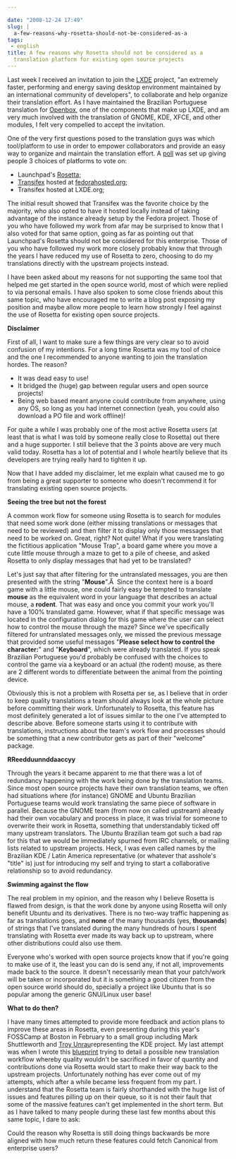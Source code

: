 ```yaml
---

date: "2008-12-24 17:49"
slug: |
  a-few-reasons-why-rosetta-should-not-be-considered-as-a
tags:
 - english
title: A few reasons why Rosetta should not be considered as a
  translation platform for existing open source projects
---
```


Last week I received an invitation to join the [LXDE](http://lxde.org/)
project, "an extremely faster, performing and energy saving desktop
environment maintained by an international community of developers", to
collaborate and help organize their translation effort. As I have
maintained the Brazilian Portuguese translation for
[Openbox](http://icculus.org/openbox/index.php/Main_Page), one of the
components that make up LXDE, and am very much involved with the
translation of GNOME, KDE, XFCE, and other modules, I felt very
compelled to accept the invitation.

One of the very first questions posed to the translation guys was which
tool/platform to use in order to empower collaborators and provide an
easy way to organize and maintain the translation effort. A
[poll](http://forum.lxde.org/viewtopic.php?f=12&t=163) was set up giving
people 3 choices of platforms to vote on:

-   Launchpad's [Rosetta](https://www.launchpad.net/rosetta);
-   [Transifex](http://www.transifex.org/) hosted at
    [fedorahosted.org](https://fedorahosted.org/transifex/);
-   Transifex hosted at LXDE.org;

The initial result showed that Transifex was the favorite choice by the
majority, who also opted to have it hosted locally instead of taking
advantage of the instance already setup by the Fedora project. Those of
you who have followed my work from afar may be surprised to know that I
also voted for that same option, going as far as pointing out that
Launchpad's Rosetta should not be considered for this enterprise. Those
of you who have followed my work more closely probably know that through
the years I have reduced my use of Rosetta to zero, choosing to do my
translations directly with the upstream projects instead.

I have been asked about my reasons for not supporting the same tool that
helped me get started in the open source world, most of which were
replied to via personal emails. I have also spoken to some close friends
about this same topic, who have encouraged me to write a blog post
exposing my position and maybe allow more people to learn how strongly I
feel against the use of Rosetta for existing open source projects.

**Disclaimer**

First of all, I want to make sure a few things are very clear so to
avoid confusion of my intentions. For a long time Rosetta was my tool of
choice and the one I recommended to anyone wanting to join the
translation hordes. The reason?

-   It was dead easy to use!
-   It bridged the (huge) gap between regular users and open source
    projects!
-   Being web based meant anyone could contribute from anywhere, using
    any OS, so long as you had internet connection (yeah, you could also
    download a PO file and work offline)!

For quite a while I was probably one of the most active Rosetta users
(at least that is what I was told by someone really close to Rosetta)
out there and a huge supporter. I still believe that the 3 points above
are very much valid today. Rosetta has a lot of potential and I whole
heartily believe that its developers are trying really hard to tighten
it up.

Now that I have added my disclaimer, let me explain what caused me to go
from being a great supporter to someone who doesn't recommend it for
translating existing open source projects.

**Seeing the tree but not the forest**

A common work flow for someone using Rosetta is to search for modules
that need some work done (either missing translations or messages that
need to be reviewed) and then filter it to display only those messages
that need to be worked on. Great, right? Not quite! What if you were
translating the fictitious application "Mouse Trap", a board game where
you move a cute little mouse through a maze to get to a pile of cheese,
and asked Rosetta to only display messages that had yet to be
translated?

Let's just say that after filtering for the untranslated messages, you
are then presented with the string "**Mouse**".Â  Since the context here
is a board game with a little mouse, one could fairly easy be tempted to
translate **mouse** as the equivalent word in your language that
describes an actual mouse, a **rodent**. That was easy and once you
commit your work you'll have a 100% translated game. However, what if
that specific message was located in the configuration dialog for this
game where the user can select how to control the mouse through the
maze? Since we've specifically filtered for untranslated messages only,
we missed the previous message that provided some useful messages
"**Please select how to control the character:**\" and \"**Keyboard**",
which were already translated. If you speak Brazilian Portuguese you'd
probably be confused with the choices to control the game via a keyboard
or an actual (the rodent) mouse, as there are 2 different words to
differentiate between the animal from the pointing device.

Obviously this is not a problem with Rosetta per se, as I believe that
in order to keep quality translations a team should always look at the
whole picture before committing their work. Unfortunately to Rosetta,
this feature has most definitely generated a lot of issues similar to
the one I've attempted to describe above. Before someone starts using it
to contribute with translations, instructions about the team's work flow
and processes should be something that a new contributor gets as part of
their "welcome" package.

**RReedduunnddaaccyy**

Through the years it became apparent to me that there was a lot of
redundancy happening with the work being done by the translation teams.
Since most open source projects have their own translation teams, we
often had situations where (for instance) GNOME and Ubuntu Brazilian
Portuguese teams would work translating the same piece of software in
parallel. Because the GNOME team (from now on called upstream) already
had their own vocabulary and process in place, it was trivial for
someone to overwrite their work in Rosetta, something that
understandably ticked off many upstream translators. The Ubuntu
Brazilian team got such a bad rap for this that we would be immediately
spurned from IRC channels, or mailing lists related to upstream
projects. Heck, I was even called names by the Brazilian KDE / Latin
America representative (or whatever that asshole's "title" is) just for
introducing my self and trying to start a collaborative relationship so
to avoid redundancy.

**Swimming against the flow**

The real problem in my opinion, and the reason why I believe Rosetta is
flawed from design, is that the work done by anyone using Rosetta will
only benefit Ubuntu and its derivatives. There is no two-way traffic
happening as far as translations goes, and **none** of the many
thousands (yes, **thousands**) of strings that I've translated during
the many hundreds of hours I spent translating with Rosetta ever made
its way back up to upstream, where other distributions could also use
them.

Everyone who's worked with open source projects know that if you're
going to make use of it, the least you can do is send any, if not all,
improvements made back to the source. It doesn't necessarily mean that
your patch/work will be taken or incorporated but it is something a good
citizen from the open source world should do, specially a project like
Ubuntu that is so popular among the generic GNU/Linux user base!

**What to do then?**

I have many times attempted to provide more feedback and action plans to
improve these areas in Rosetta, even presenting during this year's
FOSSCamp at Boston in February to a small group including Mark
Shuttleworth and [Troy
Unrau](http://troy-at-kde.livejournal.com/)representing the KDE project.
My last attempt was when I wrote this
[blueprint](https://blueprints.edge.launchpad.net/rosetta/+spec/translation-workflow-and-notification-system)
trying to detail a possible new translation workflow whereby quality
wouldn't be sacrificed in favor of quantity and contributions done via
Rosetta would start to make their way back to the upstream projects.
Unfortunately nothing has ever come out of my attempts, which after a
while became less frequent from my part. I understand that the Rosetta
team is fairly shorthanded with the huge list of issues and features
pilling up on their queue, so it is not their fault that some of the
massive features can't get implemented in the short term. But as I have
talked to many people during these last few months about this same
topic, I dare to ask:

Could the reason why Rosetta is still doing things backwards be more
aligned with how much return these features could fetch Canonical from
enterprise users?

